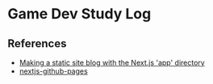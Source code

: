 # Game Dev Study Log

## References

- [Making a static site blog with the Next.js 'app' directory](https://cmdcolin.github.io/posts/2023-04-08-nextjs-appdir-blog)
- [nextjs-github-pages](https://github.com/gregrickaby/nextjs-github-pages)
